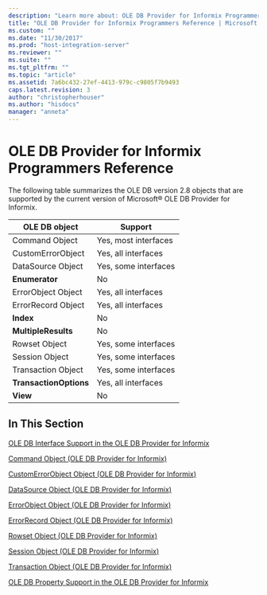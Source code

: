 ```yaml
---
description: "Learn more about: OLE DB Provider for Informix Programmers Reference"
title: "OLE DB Provider for Informix Programmers Reference | Microsoft Docs"
ms.custom: ""
ms.date: "11/30/2017"
ms.prod: "host-integration-server"
ms.reviewer: ""
ms.suite: ""
ms.tgt_pltfrm: ""
ms.topic: "article"
ms.assetid: 7a6bc432-27ef-4413-979c-c9805f7b9493
caps.latest.revision: 3
author: "christopherhouser"
ms.author: "hisdocs"
manager: "anneta"
---
```

# OLE DB Provider for Informix Programmers Reference
The following table summarizes the OLE DB version 2.8 objects that are supported by the current version of Microsoft® OLE DB Provider for Informix.  
  
|OLE DB object|Support|  
|-------------------|-------------|  
|Command Object|Yes, most interfaces|  
|CustomErrorObject|Yes, all interfaces|  
|DataSource Object|Yes, some interfaces|  
|**Enumerator**|No|  
|ErrorObject Object|Yes, all interfaces|  
|ErrorRecord Object|Yes, all interfaces|  
|**Index**|No|  
|**MultipleResults**|No|  
|Rowset Object|Yes, some interfaces|  
|Session Object|Yes, some interfaces|  
|Transaction Object|Yes, some interfaces|  
|**TransactionOptions**|Yes, all interfaces|  
|**View**|No|  
  
## In This Section  
 [OLE DB Interface Support in the OLE DB Provider for Informix](../core/ole-db-interface-support-in-the-ole-db-provider-for-informix.md)  
  
 [Command Object (OLE DB Provider for Informix)](../core/command-object-ole-db-provider-for-informix.md)  
  
 [CustomErrorObject Object (OLE DB Provider for Informix)](../core/customerrorobject-object-ole-db-provider-for-informix.md)  
  
 [DataSource Object (OLE DB Provider for Informix)](../core/datasource-object-ole-db-provider-for-informix.md)  
  
 [ErrorObject Object (OLE DB Provider for Informix)](../core/errorobject-object-ole-db-provider-for-informix.md)  
  
 [ErrorRecord Object (OLE DB Provider for Informix)](../core/errorrecord-object-ole-db-provider-for-informix.md)  
  
 [Rowset Object (OLE DB Provider for Informix)](../core/rowset-object-ole-db-provider-for-informix.md)  
  
 [Session Object (OLE DB Provider for Informix)](../core/session-object-ole-db-provider-for-informix.md)  
  
 [Transaction Object (OLE DB Provider for Informix)](../core/transaction-object-ole-db-provider-for-informix.md)  
  
 [OLE DB Property Support in the OLE DB Provider for Informix](../core/ole-db-property-support-in-the-ole-db-provider-for-informix.md)
